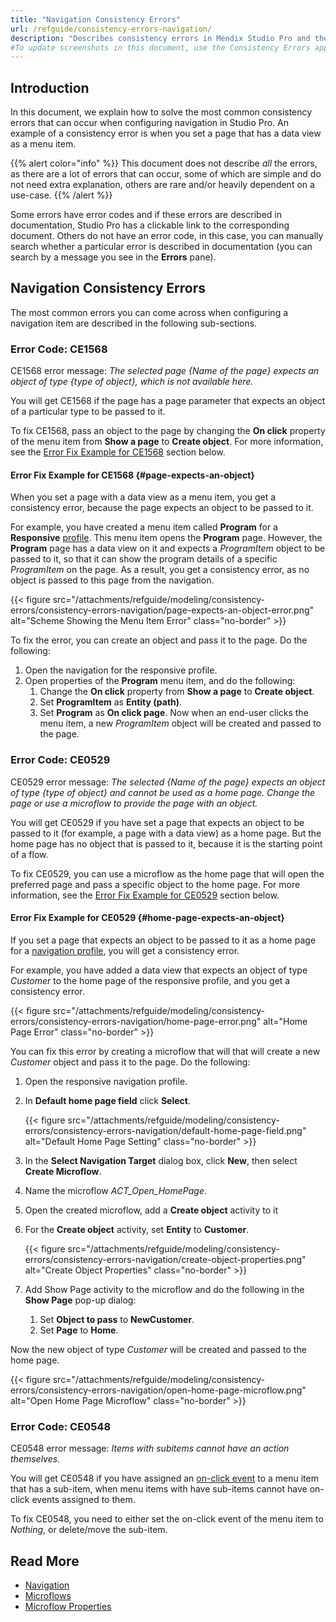 ```yaml
---
title: "Navigation Consistency Errors"
url: /refguide/consistency-errors-navigation/
description: "Describes consistency errors in Mendix Studio Pro and the way to fix them."
#To update screenshots in this document, use the Consistency Errors app.
---
```


## Introduction 

In this document, we explain how to solve the most common consistency errors that can occur when configuring navigation in Studio Pro. An example of a consistency error is when you set a page that has a data view as a menu item. 

{{% alert color="info" %}}
This document does not describe *all* the errors, as there are a lot of errors that can occur, some of which are simple and do not need extra explanation, others are rare and/or heavily dependent on a use-case. 
{{% /alert %}}

Some errors have error codes and if these errors are described in documentation, Studio Pro has a clickable link to the corresponding document. Others do not have an error code, in this case, you can manually search whether a particular error is described in documentation (you can search by a message you see in the **Errors** pane).

## Navigation Consistency Errors 

The most common errors you can come across when configuring a navigation item are described in the following sub-sections.

### Error Code: CE1568

CE1568 error message: *The selected page {Name of the page} expects an object of type {type of object}, which is not available here.*

You will get CE1568 if the page has a page parameter that expects an object of a particular type to be passed to it.

To fix CE1568, pass an object to the page by changing the **On click** property of the menu item from **Show a page** to **Create object**. For more information, see the [Error Fix Example for CE1568](#page-expects-an-object) section below.

#### Error Fix Example for CE1568 {#page-expects-an-object}

When you set a page with a data view as a menu item, you get a consistency error, because the page expects an object to be passed to it. 

For example, you have created a menu item called **Program** for a **Responsive** [profile](/refguide/navigation/#profiles). This menu item opens the **Program** page. However, the **Program** page has a data view on it and expects a *ProgramItem* object to be passed to it, so that it can show the program details of a specific *ProgramItem* on the page. As a result, you get a consistency error, as no object is passed to this page from the navigation.

{{< figure src="/attachments/refguide/modeling/consistency-errors/consistency-errors-navigation/page-expects-an-object-error.png" alt="Scheme Showing the Menu Item Error" class="no-border" >}}

To fix the error, you can create an object and pass it to the page. Do the following:

1. Open the navigation for the responsive profile.
2. Open properties of the **Program** menu item, and do the following: 
    1. Change the **On click** property from **Show a page** to **Create object**.
    1. Set **ProgramItem** as **Entity (path)**. 
    1. Set **Program** as **On click page**. 
Now when an end-user clicks the menu item, a new *ProgramItem* object will be created and passed to the page.

### Error Code: CE0529

CE0529 error message: *The selected {Name of the page} expects an object of type {type of object} and cannot be used as a home page. Change the page or use a microflow to provide the page with an object.*

You will get CE0529 if you have set a page that expects an object to be passed to it (for example, a page with a data view) as a home page. But the home page has no object that is passed to it, because it is the starting point of a flow.

To fix CE0529, you can use a microflow as the home page that will open the preferred page and pass a specific object to the home page. For more information, see the [Error Fix Example for CE0529](#home-page-expects-an-object) section below.

#### Error Fix Example for CE0529 {#home-page-expects-an-object}

If you set a page that expects an object to be passed to it as a home page for a [navigation profile](/refguide/navigation/#properties), you will get a consistency error.

For example, you have added a data view that expects an object of type *Customer* to the home page of the responsive profile, and you get a consistency error. 

{{< figure src="/attachments/refguide/modeling/consistency-errors/consistency-errors-navigation/home-page-error.png" alt="Home Page Error" class="no-border" >}}

You can fix this error by creating a microflow that will that will create a new *Customer* object and pass it to the page. Do the following:

1. Open the responsive navigation profile.
2. In **Default home page field** click **Select**.

    {{< figure src="/attachments/refguide/modeling/consistency-errors/consistency-errors-navigation/default-home-page-field.png" alt="Default Home Page Setting" class="no-border" >}}

3. In the **Select Navigation Target** dialog box, click **New**, then select **Create Microflow**.
4. Name the microflow *ACT_Open_HomePage*.
5. Open the created microflow, add a **Create object** activity to it 
6. For the **Create object** activity, set **Entity** to **Customer**. 

    {{< figure src="/attachments/refguide/modeling/consistency-errors/consistency-errors-navigation/create-object-properties.png" alt="Create Object Properties" class="no-border" >}}

7. Add Show Page activity to the microflow and do the following in the **Show Page** pop-up dialog:<br/>

    1. Set **Object to pass** to **NewCustomer**.<br/>
    1. Set **Page** to **Home**.

Now the new object of type *Customer* will be created and passed to the home page.

{{< figure src="/attachments/refguide/modeling/consistency-errors/consistency-errors-navigation/open-home-page-microflow.png" alt="Open Home Page Microflow" class="no-border" >}}

### Error Code: CE0548

CE0548 error message: *Items with subitems cannot have an action themselves.*

You will get CE0548 if you have assigned an [on-click event](/refguide/on-click-event/) to a menu item that has a sub-item, when menu items with have sub-items cannot have on-click events assigned to them.

To fix CE0548, you need to either set the on-click event of the menu item to *Nothing*, or delete/move the sub-item.

## Read More

* [Navigation](/refguide/navigation/)
* [Microflows](/refguide/microflows/)
* [Microflow Properties](/refguide/microflow/)

